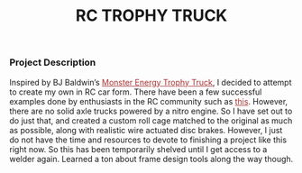 ﻿---
layout: default
title: RC TROPHY TRUCK
category: portfolio
modal-id: 5
vid1: null
vid2: null
img: Truck/whole+car.jpg
img2: Truck/trophytruck.jpg 
img3: Truck/rearview.jpg
img4: Truck/overlaytruck.jpg 
img5: Truck/topview.jpg
project-date: 2015
languages:

concepts:
- Frame/Roll Cage Design
- Automotive Engineering
tools:
- Autodesk Inventor
---

### Project Description

Inspired by BJ Baldwin’s <a href="https://www.google.com/search?q=bj+baldwin+trophy+truck&source=lnms&tbm=isch&sa=X&ved=0ahUKEwiwlKKaoIffAhVGiqwKHd-yA4gQ_AUIDigB&biw=1270&bih=951" style="color: #a83232" target="_blank">Monster Energy Trophy Truck</a>, I decided to attempt to create my own in RC car form. There have been a few successful examples done by enthusiasts in the RC community such as <a href="https://www.rccaraction.com/rc-scratch-built-completely-custom-totally-tubular-justin-hiltons-nsp-1/#outer-popup" style="color: #a83232" target="_blank">this</a>. However, there are no solid axle trucks powered by a nitro engine. So I have set out to do just that, and created a custom roll cage matched to the original as much as possible, along with realistic wire actuated disc brakes. However, I just do not have the time and resources to devote to finishing a project like this right now. So this has been temporarily shelved until I get access to a welder again. Learned a ton about frame design tools along the way though.